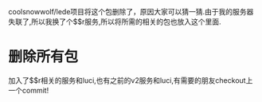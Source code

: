 coolsnowwolf/lede项目将这个包删除了，原因大家可以猜一猜.由于我的服务器失联了,所以我换了个$$r服务,所以将所需的相关的包也放入这个里面.

# 删除所有包

加入了$$r相关的服务和luci,也有之前的v2服务和luci,有需要的朋友checkout上一个commit! 
